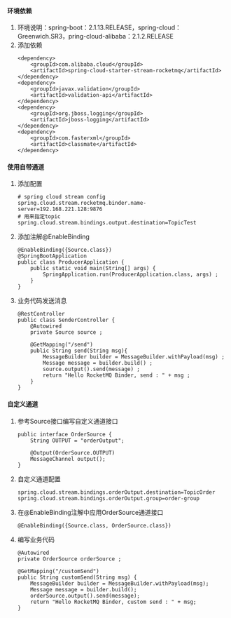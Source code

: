 #### 环境依赖
1. 环境说明：spring-boot：2.1.13.RELEASE，spring-cloud：Greenwich.SR3，pring-cloud-alibaba：2.1.2.RELEASE
2. 添加依赖
    ```text
    <dependency>
        <groupId>com.alibaba.cloud</groupId>
        <artifactId>spring-cloud-starter-stream-rocketmq</artifactId>
    </dependency>
    <dependency>
        <groupId>javax.validation</groupId>
        <artifactId>validation-api</artifactId>
    </dependency>
    <dependency>
        <groupId>org.jboss.logging</groupId>
        <artifactId>jboss-logging</artifactId>
    </dependency>
    <dependency>
        <groupId>com.fasterxml</groupId>
        <artifactId>classmate</artifactId>
    </dependency>
    ```
####  使用自带通道
1. 添加配置
    ```text
    # spring cloud stream config
    spring.cloud.stream.rocketmq.binder.name-server=192.168.221.128:9876
    # 用来指定topic
    spring.cloud.stream.bindings.output.destination=TopicTest
    ```
2. 添加注解@EnableBinding
    ```text
    @EnableBinding({Source.class})
    @SpringBootApplication
    public class ProducerApplication {
        public static void main(String[] args) {
            SpringApplication.run(ProducerApplication.class, args) ;
        }
    }
    ```
3. 业务代码发送消息
    ```text
    @RestController
    public class SenderController {
        @Autowired
        private Source source ;
    
        @GetMapping("/send")
        public String send(String msg){
            MessageBuilder builder = MessageBuilder.withPayload(msg) ;
            Message message = builder.build() ;
            source.output().send(message) ;
            return "Hello RocketMQ Binder, send : " + msg ;
        }
    }
    ```
#### 自定义通道
1. 参考Source接口编写自定义通道接口
    ```text
    public interface OrderSource {
        String OUTPUT = "orderOutput";
    
        @Output(OrderSource.OUTPUT)
        MessageChannel output();
    }
    ```
2. 自定义通道配置
    ```text
    spring.cloud.stream.bindings.orderOutput.destination=TopicOrder
    spring.cloud.stream.bindings.orderOutput.group=order-group
    ```
3. 在@EnableBinding注解中应用OrderSource通道接口
    ```text
    @EnableBinding({Source.class, OrderSource.class})
    ```
4. 编写业务代码
    ```text
    @Autowired
    private OrderSource orderSource ;
    
    @GetMapping("/customSend")
    public String customSend(String msg) {
        MessageBuilder builder = MessageBuilder.withPayload(msg);
        Message message = builder.build();
        orderSource.output().send(message);
        return "Hello RocketMQ Binder, custom send : " + msg;
    }
    ```